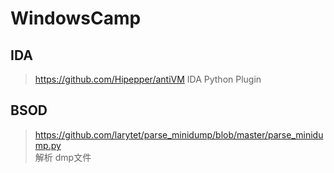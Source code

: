 # WindowsCamp

## IDA
> https://github.com/Hipepper/antiVM   IDA Python Plugin



## BSOD
> https://github.com/larytet/parse_minidump/blob/master/parse_minidump.py   
> 解析 dmp文件
